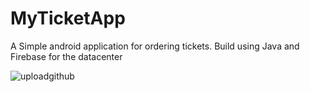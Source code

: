 # MyTicketApp
A Simple android application for ordering tickets. Build using Java and Firebase for the datacenter

![uploadgithub](https://user-images.githubusercontent.com/42437225/74590101-f44aee80-503d-11ea-88d5-ad796fb827f0.png)

